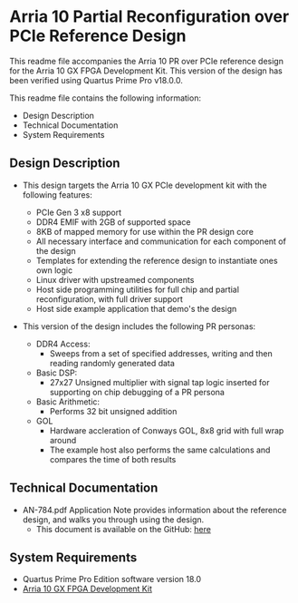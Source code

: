 # Arria 10 Partial Reconfiguration over PCIe Reference Design

This readme file accompanies the Arria 10 PR over PCIe reference design for the Arria 10 GX FPGA Development Kit. This version of the design has been verified using Quartus Prime Pro v18.0.0.

This readme file contains the following information:

*  Design Description
*  Technical Documentation
*  System Requirements
  

## Design Description

* This design targets the Arria 10 GX PCIe development kit with the following features:
   * PCIe Gen 3 x8 support
   * DDR4 EMIF with 2GB of supported space
   * 8KB of mapped memory for use within the PR design core
   * All necessary interface and communication for each component of the design
   * Templates for extending the reference design to instantiate ones own logic
   * Linux driver with upstreamed components
   * Host side programming utilities for full chip and partial reconfiguration, with full driver support
   * Host side example application that demo's the design

* This version of the design includes the following PR personas:
   * DDR4 Access:
     * Sweeps from a set of specified addresses, writing and then reading randomly generated data
   * Basic DSP:
     * 27x27 Unsigned multiplier with signal tap logic inserted for supporting on chip debugging of a PR persona
   * Basic Arithmetic:
     * Performs 32 bit unsigned addition
   * GOL
     * Hardware accleration of Conways GOL, 8x8 grid with full wrap around
     * The example host also performs the same calculations and compares the time of both results

## Technical Documentation

*  AN-784.pdf Application Note provides information about the reference design, and walks you through using the design.
   *  This document is available on the GitHub: [here](AN-784.pdf)

## System Requirements

*  Quartus Prime Pro Edition software version 18.0
*  [Arria 10 GX FPGA Development Kit](https://www.altera.com/products/boards_and_kits/dev-kits/altera/kit-a10-gx-fpga.html)